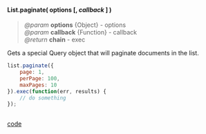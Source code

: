 #### List.paginate( options  [, _callback_ ] )  
> _@param_ **options** {Object} - options  
> _@param_ **callback** {Function} - callback   
> _@return_ **chain** - exec

Gets a special Query object that will paginate documents in the list.  

```javascript
list.paginate({
	page: 1,
	perPage: 100,
	maxPages: 10
}).exec(function(err, results) {
	// do something
});
 
```
<div class="code-header addGitHubLink" data-file="lib/list/paginate.js"><a href="#" class="loadCode"> code</a></div><pre class=" language-javascript hideCode api"></pre> 
